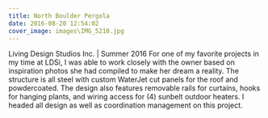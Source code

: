 ```yaml
---
title: North Boulder Pergola
date: 2016-08-20 12:54:02
cover_image: images\IMG_5210.jpg
---
```

Living Design Studios Inc. | Summer 2016
For one of my favorite projects in my time at LDSi, I was able to work closely with the owner based on inspiration photos she had compiled to make her dream a reality. The structure is all steel with custom WaterJet cut panels for the roof and powdercoated. The design also features removable rails for curtains, hooks for hanging plants, and wiring access for (4) sunbelt outdoor heaters. I headed all design as well as coordination management on this project.
